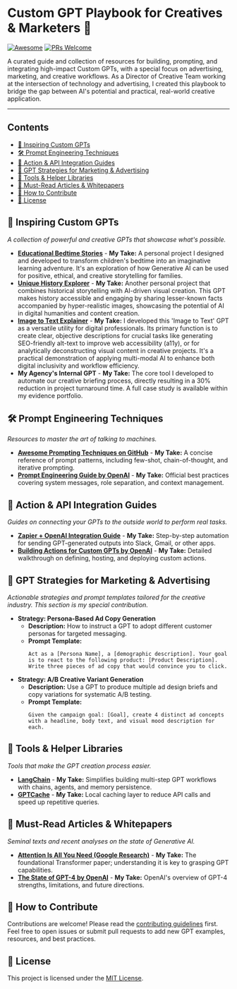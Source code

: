 # Custom GPT Playbook for Creatives & Marketers 🚀

[![Awesome](https://awesome.re/badge.svg)](https://awesome.re) [![PRs Welcome](https://img.shields.io/badge/PRs-welcome-brightgreen.svg?style=flat-square)](http://makeapullrequest.com)

A curated guide and collection of resources for building, prompting, and integrating high-impact Custom GPTs, with a special focus on advertising, marketing, and creative workflows. As a Director of Creative Team working at the intersection of technology and advertising, I created this playbook to bridge the gap between AI's potential and practical, real-world creative application.

---

## Contents
- [🌟 Inspiring Custom GPTs](#-inspiring-custom-gpts)
- [🛠️ Prompt Engineering Techniques](#️-prompt-engineering-techniques)
- [🔌 Action & API Integration Guides](#-action--api-integration-guides)
- [🎯 GPT Strategies for Marketing & Advertising](#-gpt-strategies-for-marketing--advertising)
- [🔧 Tools & Helper Libraries](#-tools--helper-libraries)
- [📄 Must-Read Articles & Whitepapers](#-must-read-articles--whitepapers)
- [🤝 How to Contribute](#-how-to-contribute)
- [📜 License](#-license)


## 🌟 Inspiring Custom GPTs
*A collection of powerful and creative GPTs that showcase what's possible.*

- **[Educational Bedtime Stories](https://chatgpt.com/g/g-YbbPWAyOa-educational-bedtime-stories)** - **My Take:** A personal project I designed and developed to transform children's bedtime into an imaginative learning adventure. It's an exploration of how Generative AI can be used for positive, ethical, and creative storytelling for families.
- **[Unique History Explorer](https://chatgpt.com/g/g-nnAKedEfO-unique-history-explorer)** - **My Take:** Another personal project that combines historical storytelling with AI-driven visual creation. This GPT makes history accessible and engaging by sharing lesser-known facts accompanied by hyper-realistic images, showcasing the potential of AI in digital humanities and content creation.
- **[Image to Text Explainer](https://chatgpt.com/g/g-dsoafWXfV-image-to-text)** - **My Take:** I developed this 'Image to Text' GPT as a versatile utility for digital professionals. Its primary function is to create clear, objective descriptions for crucial tasks like generating SEO-friendly alt-text to improve web accessibility (a11y), or for analytically deconstructing visual content in creative projects. It's a practical demonstration of applying multi-modal AI to enhance both digital inclusivity and workflow efficiency.
- **My Agency's Internal GPT** - **My Take:** The core tool I developed to automate our creative briefing process, directly resulting in a 30% reduction in project turnaround time. A full case study is available within my evidence portfolio.



## 🛠️ Prompt Engineering Techniques
*Resources to master the art of talking to machines.*

- **[Awesome Prompting Techniques on GitHub](https://github.com/prompt-engineering/awesome-prompt-engineering)** - **My Take:** A concise reference of prompt patterns, including few-shot, chain-of-thought, and iterative prompting.
- **[Prompt Engineering Guide by OpenAI](https://platform.openai.com/docs/guides/prompt-engineering)** - **My Take:** Official best practices covering system messages, role separation, and context management.


## 🔌 Action & API Integration Guides
*Guides on connecting your GPTs to the outside world to perform real tasks.*

- **[Zapier + OpenAI Integration Guide](https://zapier.com/apps/openai/integrations)** - **My Take:** Step-by-step automation for sending GPT-generated outputs into Slack, Gmail, or other apps.
- **[Building Actions for Custom GPTs by OpenAI](https://platform.openai.com/docs/guides/gpts/actions)** - **My Take:** Detailed walkthrough on defining, hosting, and deploying custom actions.


## 🎯 GPT Strategies for Marketing & Advertising
*Actionable strategies and prompt templates tailored for the creative industry. This section is my special contribution.*

- **Strategy: Persona-Based Ad Copy Generation**
  - **Description:** How to instruct a GPT to adopt different customer personas for targeted messaging.
  - **Prompt Template:**
    ```
    Act as a [Persona Name], a [demographic description]. Your goal is to react to the following product: [Product Description]. Write three pieces of ad copy that would convince you to click.
    ```
- **Strategy: A/B Creative Variant Generation**
  - **Description:** Use a GPT to produce multiple ad design briefs and copy variations for systematic A/B testing.
  - **Prompt Template:**
    ```
    Given the campaign goal: [Goal], create 4 distinct ad concepts with a headline, body text, and visual mood description for each.
    ```


## 🔧 Tools & Helper Libraries
*Tools that make the GPT creation process easier.*

- **[LangChain](https://github.com/hwchase17/langchain)** - **My Take:** Simplifies building multi-step GPT workflows with chains, agents, and memory persistence.
- **[GPTCache](https://github.com/zilliztech/GPTCache)** - **My Take:** Local caching layer to reduce API calls and speed up repetitive queries.


## 📄 Must-Read Articles & Whitepapers
*Seminal texts and recent analyses on the state of Generative AI.*

- **[Attention Is All You Need (Google Research)](https://arxiv.org/abs/1706.03762)** - **My Take:** The foundational Transformer paper; understanding it is key to grasping GPT capabilities.
- **[The State of GPT-4 by OpenAI](https://openai.com/research/gpt-4)** - **My Take:** OpenAI's overview of GPT-4 strengths, limitations, and future directions.


## 🤝 How to Contribute
Contributions are welcome! Please read the [contributing guidelines](CONTRIBUTING.md) first. Feel free to open issues or submit pull requests to add new GPT examples, resources, and best practices.


## 📜 License
This project is licensed under the [MIT License](LICENSE).
